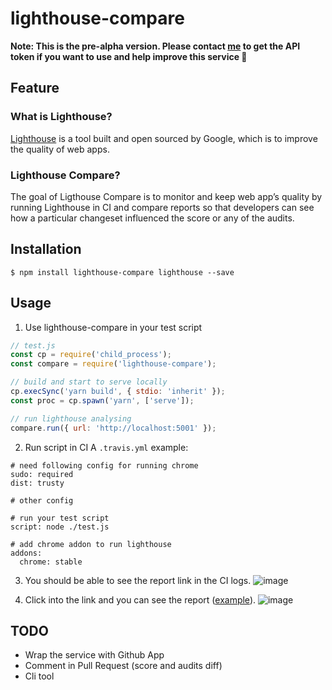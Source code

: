 # lighthouse-compare

**Note: This is the pre-alpha version. Please contact [me](mailto:yuhaoju0623@gmail.com) to get the API token if you want to use and help improve this service :slightly_smiling_face:**

## Feature

### What is Lighthouse?
[Lighthouse](https://developers.google.com/web/tools/lighthouse/) is a tool built and open sourced by Google, which is to improve the quality of web apps.

### Lighthouse Compare?
The goal of Ligthouse Compare is to monitor and keep web app’s quality by running Lighthouse in CI and compare reports so that developers can see how a particular changeset influenced the score or any of the audits.

## Installation
```
$ npm install lighthouse-compare lighthouse --save
```

## Usage
1. Use lighthouse-compare in your test script
```JavaScript
// test.js
const cp = require('child_process');
const compare = require('lighthouse-compare');

// build and start to serve locally
cp.execSync('yarn build', { stdio: 'inherit' });
const proc = cp.spawn('yarn', ['serve']);

// run lighthouse analysing
compare.run({ url: 'http://localhost:5001' });
```

2. Run script in CI
A `.travis.yml` example:
```
# need following config for running chrome
sudo: required
dist: trusty

# other config

# run your test script
script: node ./test.js

# add chrome addon to run lighthouse
addons:
  chrome: stable
```

3. You should be able to see the report link in the CI logs.
![image](https://user-images.githubusercontent.com/4938243/50292010-03222980-04ab-11e9-9bc4-7c0228101a74.png)

4. Click into the link and you can see the report ([example](https://lighthouse-compare-service.herokuapp.com/app/yuhaoju/lc-test-app/report/166470060)).
![image](https://user-images.githubusercontent.com/4938243/50293506-bb9d9c80-04ae-11e9-9d0b-7d762eae94f8.png)

## TODO

- Wrap the service with Github App
- Comment in Pull Request (score and audits diff)
- Cli tool
